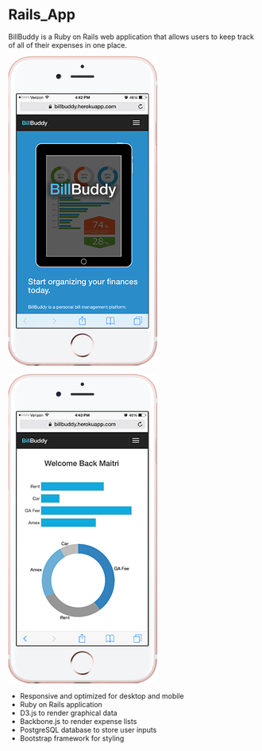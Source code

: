 # Rails_App

BillBuddy is a Ruby on Rails web application that allows users to keep track of all of their expenses in one place.

![demo](app/assets/images/mobile-home.png)

![demo](app/assets/images/mobile-profile.png)

- Responsive and optimized for desktop and mobile
- Ruby on Rails application
- D3.js to render graphical data
- Backbone.js to render expense lists
- PostgreSQL database to store user inputs
- Bootstrap framework for styling
